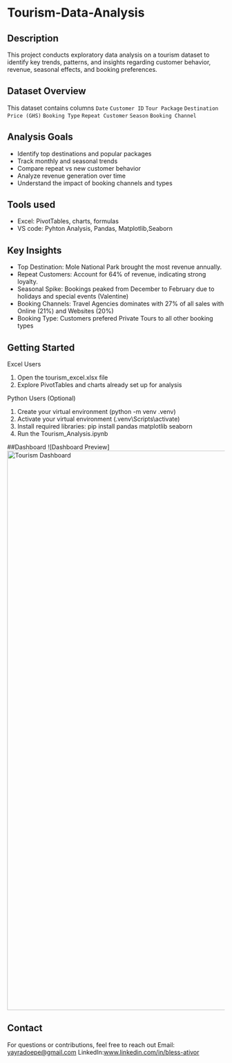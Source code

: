 # Tourism-Data-Analysis
## Description
This project conducts exploratory data analysis on a tourism dataset to identify key trends, patterns, and insights regarding customer behavior, revenue, seasonal effects, and booking preferences.

## Dataset Overview
This dataset contains columns
`Date`
`Customer ID`
`Tour Package`
`Destination`
`Price (GHS)`
`Booking Type`
`Repeat Customer`
`Season`
`Booking Channel`

## Analysis Goals
- Identify top destinations and popular packages
- Track monthly and seasonal trends
- Compare repeat vs new customer behavior
- Analyze revenue generation over time
- Understand the impact of booking channels and types

## Tools used
- Excel: PivotTables, charts, formulas
- VS code: Pyhton Analysis, Pandas, Matplotlib,Seaborn

## Key Insights
- Top Destination: Mole National Park brought the most revenue annually.
-	Repeat Customers: Account for 64% of revenue, indicating strong loyalty.
-	Seasonal Spike: Bookings peaked from December to February due to holidays and special events (Valentine)  
-	Booking Channels: Travel Agencies dominates with 27% of all sales with Online (21%) and Websites (20%)
- Booking Type: Customers prefered Private Tours to all other booking types

## Getting Started
Excel Users
1.	Open the tourism_excel.xlsx file
2.	Explore PivotTables and charts already set up for analysis
   
Python Users (Optional)
1. Create your virtual environment (python -m venv .venv)
2. Activate your virtual environment (.venv\Scripts\activate)
3.	Install required libraries: pip install pandas matplotlib seaborn
4.	Run the Tourism_Analysis.ipynb

##Dashboard
![Dashboard Preview] <img width="1287" height="1295" alt="Tourism Dashboard" src="https://github.com/user-attachments/assets/bfc4beb9-b9eb-441f-bbaf-7c85d1e43da6" />

## Contact
For questions or contributions, feel free to reach out
Email: yayradoepe@gmail.com
LinkedIn:www.linkedin.com/in/bless-ativor



